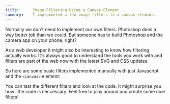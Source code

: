 ```yaml
---
title:      Image Filtering Using a Canvas Element
summary:    I implemented a few image filters in a canvas element.
---
```


Normally we don't need to implement our own filters.
Photoshop does a way better job than we could.
But someone has to build Photoshop and the camera app on your phone, right?

As a web developer it might also be interesting to know how filtering actually works.
It's always good to understand the tools you work with
and filters are part of the web now with the latest SVG and CSS updates.

So here are some basic filters implemented manually with just Javascript and the `<canvas>` element:

<script data-slug-hash="eFlkh" data-user="jorin" data-height="300" data-default-tab="result" data-theme-id="8862" class='codepen' async src="//codepen.io/assets/embed/ei.js" ></script>

You can test the different filters and look at the code.
It might surprise you how little code is neccessary.
Feel free to play around and create some nice filters!
